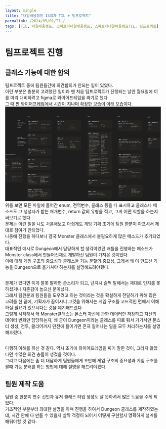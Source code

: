 ```yaml
---
layout: single
title: "내일배움캠프 13일차 TIL + 팀프로젝트"
permalink: /2024/05/01/TIL/
tags: [TIL, 내일배움캠프, 스파르타내일배움캠프, 스파르타내일배움캠프TIL, 팀프로젝트]
---
```


# 팀프로젝트 진행
## 클래스 기능에 대한 합의
팀프로젝트 중에 팀원들간에 의견합의가 안되는 일이 있었다.<br>
이런 부분은 충분히 고려했던 일이라 맨 처음 팀프로젝트가 진행되는 날인 월요일에 이를 미리 대비하려고 figma로 와이어프레임을 짜기로 했다<br>
그 때 짠 와이어프레임에서 시간이 지나며 확장한 모습이 아래 모습이다.<br>
![내일배움캠프 팀 프로젝트 2 와이어프레임 사진](/docs/assets/NailBaumCampTeamProj2_WireFrame.png)
<br>
위를 보면 모든 파일에 들어간 enum, 전역변수, 클래스 등을 다 표시하고 클래스나 메소드도 그 생성자가 받는 매개변수, return 값의 유형을 적고, 그게 어떤 역할을 하는지 써보기로 했다.<br>
문제는 이런 일을 나도 처음해보고 아쉽게도 게임 기획 초기에 팀원 한분이 아프셔서 제대로 참여가 안되었다.<br>
나중에 진행을 하다보니 결국 Monster 클래스에서 불필요하게 많은 메소드가 추가되었다.<br>
대표적인 예시로 Dungeon에서 담당하게 할 생각이었던 배틀을 진행하는 메소드가 Monster class에서 만들어진채로 개발하신 팀원이 가져온 것이었다.<br>
이에 대해 게임 구조의 중요성과 클래스들 기능 분할의 중요성, 그래서 왜 이 만드신 기능을 Dungeon으로 옮기셔야 하는지를 설명해드려야했다.<br><br>

문제가 있다면 이게 잘못 말하면 쓴소리가 되고, 넌지시 슬쩍 말해서는 제대로 인지를 못하셨거나 자존감이 높으신 분이셨다.<br>
그래서 팀원분과 팀원들을 도우려고 하는 것이라는 것을 확실하게 전달하기 위해 많은 고려를 한 끝에, 기획자가 꿈이시니 그것을 위해서는 게임 구조를 코드적인 면에서 이해하실 필요가 있으시다는 것을 얘기해드렸다.<br>
그렇게 시작해서 왜 Monster클래스는 몬스터 자신에 관한 데이터만 저장하고 자신의 데이터 변화만 담당하는지, 왜 굳이 Dungeon이라는 클래스를 따로 둬서 거기서만 몬스터 생성, 전투, 클리어까지 던전에 들어가면 흔히 일어나는 일을 모두 처리하는지를 설명해드렸다.<br><br>

다행히 이해를 하신 것 같다. 역시 초기에 와이어프레임을 짜기 잘한 것이, 그러지 않았다면 수많은 의견 충돌이 생겼을 것이다.<br>
그리고 다음에는 좀 더 대담하게 팀원들에게 초반에 게임 구조의 중요성과 게임 구조를 짤때 기능 분배를 하는 방법에 대해 설명을 해드려야겠다.<br>

## 팀원 제작 도움
팀원 중 한분이 변수 선언과 유저 클래스 타입 생성도 잘 못하셔서 많은 도움을 주게 되었다.<br>
기초적인 부분부터 최대한 설명을 하며 진행을 하여서 Dungeon 클래스를 제작하였는데, 시간 안에 다 만들 수 있을지 살짝 걱정이 되어서 어떻게 구현할지 명확하게 설계를 해둬야할 것 같다.<br>
